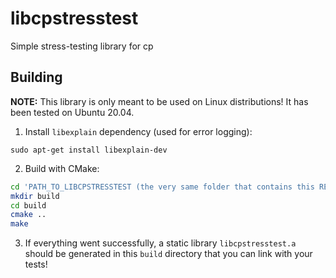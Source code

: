 # libcpstresstest
Simple stress-testing library for cp

## Building
**NOTE:** This library is only meant to be used on Linux distributions! It has been tested on Ubuntu 20.04.

1. Install `libexplain` dependency (used for error logging):
```
sudo apt-get install libexplain-dev
```

2. Build with CMake:
```sh
cd 'PATH_TO_LIBCPSTRESSTEST (the very same folder that contains this README!)'
mkdir build
cd build
cmake ..
make
```

3. If everything went successfully, a static library `libcpstresstest.a` should be generated in this `build` directory that you can link with your tests!